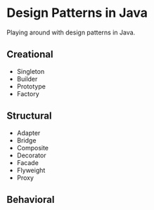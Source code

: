 # Design Patterns in Java

Playing around with design patterns in Java.

## Creational

* Singleton
* Builder
* Prototype
* Factory

## Structural

* Adapter
* Bridge
* Composite
* Decorator
* Facade
* Flyweight
* Proxy

## Behavioral


